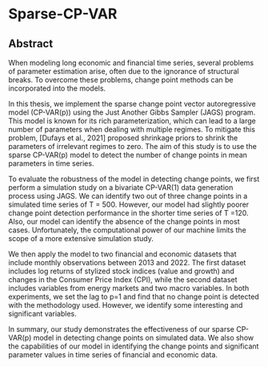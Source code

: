 # Sparse-CP-VAR

## Abstract

When modeling long economic and financial time series, several problems of parameter estimation arise, often due to the ignorance of structural breaks. To overcome these problems, change point methods can be incorporated into the models.

In this thesis, we implement the sparse change point vector autoregressive model (CP-VAR(p)) using the Just Another Gibbs Sampler (JAGS) program. This model is known for its rich parameterization, which can lead to a large number of parameters when dealing with multiple regimes. To mitigate this problem, [Dufays et al., 2021] proposed shrinkage priors to shrink the parameters of irrelevant regimes to zero. The aim of this study is to use the sparse CP-VAR(p) model to detect the number of change points in mean parameters in time series.

To evaluate the robustness of the model in detecting change points, we first perform a simulation study on a bivariate CP-VAR(1) data generation process using JAGS. We can identify two out of three change points in a simulated time series of T = 500. However, our model had slightly poorer change point detection performance in the shorter time series of T =120. Also, our model can identify the absence of the change points in most cases. Unfortunately, the computational power of our machine limits the scope of a more extensive simulation study.

We then apply the model to two financial and economic datasets that include monthly observations between 2013 and 2022. The first dataset includes log returns of stylized stock indices (value and growth) and changes in the Consumer Price Index (CPI), while the second dataset includes variables from energy markets and two macro variables. In both experiments, we set the lag to p=1 and find that no change point is detected with the methodology used. However, we identify some interesting and significant variables.

In summary, our study demonstrates the effectiveness of our sparse CP-VAR(p) model in detecting change points on simulated data. We also show the capabilities of our model in identifying the change points and significant parameter values in time series of financial and economic data.
